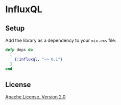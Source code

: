 # InfluxQL

## Setup

Add the library as a dependency to your `mix.exs` file:

```elixir
defp deps do
  [
    {:influxql, "~> 0.1"}
  ]
end
```


## License

[Apache License, Version 2.0](http://www.apache.org/licenses/LICENSE-2.0)
